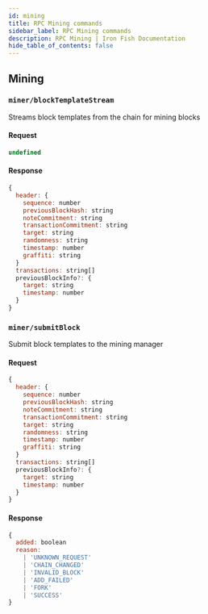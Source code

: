 ```yaml
---
id: mining
title: RPC Mining commands
sidebar_label: RPC Mining commands
description: RPC Mining | Iron Fish Documentation
hide_table_of_contents: false
---
```


## Mining

### `miner/blockTemplateStream`

Streams block templates from the chain for mining blocks

#### Request

```js
undefined
```

#### Response

```js
{
  header: {
    sequence: number
    previousBlockHash: string
    noteCommitment: string
    transactionCommitment: string
    target: string
    randomness: string
    timestamp: number
    graffiti: string
  }
  transactions: string[]
  previousBlockInfo?: {
    target: string
    timestamp: number
  }
}
```

### `miner/submitBlock`

Submit block templates to the mining manager

#### Request

```js
{
  header: {
    sequence: number
    previousBlockHash: string
    noteCommitment: string
    transactionCommitment: string
    target: string
    randomness: string
    timestamp: number
    graffiti: string
  }
  transactions: string[]
  previousBlockInfo?: {
    target: string
    timestamp: number
  }
}
```

#### Response

```js
{
  added: boolean
  reason:
    | 'UNKNOWN_REQUEST'
    | 'CHAIN_CHANGED'
    | 'INVALID_BLOCK'
    | 'ADD_FAILED'
    | 'FORK'
    | 'SUCCESS'
}
```

